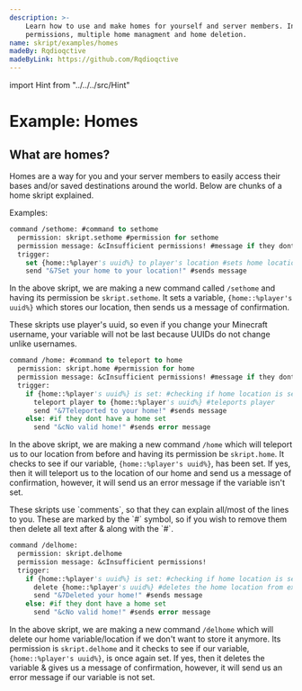 ```yaml
---
description: >-
    Learn how to use and make homes for yourself and server members. Including
    permissions, multiple home managment and home deletion.
name: skript/examples/homes
madeBy: Rqdioqctive
madeByLink: https://github.com/Rqdioqctive
---
```


import Hint from "../../../src/Hint"

# Example: Homes

## What are homes?

Homes are a way for you and your server members to easily access their bases and/or saved destinations around the world. Below are chunks of a home skript explained.

Examples:

```vb
command /sethome: #command to sethome
  permission: skript.sethome #permission for sethome
  permission message: &cInsufficient permissions! #message if they dont have permission
  trigger:
    set {home::%player's uuid%} to player's location #sets home location
    send "&7Set your home to your location!" #sends message
```

In the above skript, we are making a new command called `/sethome` and having its permission be `skript.sethome`. It sets a variable, `{home::%player's uuid%}` which stores our location, then sends us a message of confirmation.

<Hint style="warning">
These skripts use <inlineCode>player's uuid</inlineCode>, so even if you change your Minecraft username, your variable will not be last because UUIDs do not change unlike usernames.
</Hint>

```vb
command /home: #command to teleport to home
  permission: skript.home #permission for home
  permission message: &cInsufficient permissions! #message if they dont have permission
  trigger:
    if {home::%player's uuid%} is set: #checking if home location is set
      teleport player to {home::%player's uuid%} #teleports player
      send "&7Teleported to your home!" #sends message
    else: #if they dont have a home set
      send "&cNo valid home!" #sends error message
```

In the above skript, we are making a new command `/home` which will teleport us to our location from before and having its permission be `skript.home`. It checks to see if our variable, `{home::%player's uuid%}`, has been set. If yes, then it will teleport us to the location of our home and send us a message of confirmation, however, it will send us an error message if the variable isn't set.

<Hint style="info">
These skripts use `comments`, so that they can explain all/most of the lines to you. These are marked by the `#` symbol, so if you wish to remove them then delete all text after & along with the `#`.
</Hint>

```vb
command /delhome:
  permission: skript.delhome
  permission message: &cInsufficient permissions!
  trigger:
    if {home::%player's uuid%} is set: #checking if home location is set
      delete {home::%player's uuid%} #deletes the home location from existence
      send "&7Deleted your home!" #sends message
    else: #if they dont have a home set
      send "&cNo valid home!" #sends error message
```

In the above skript, we are making a new command `/delhome` which will delete our home variable/location if we don't want to store it anymore. Its permission is `skript.delhome` and it checks to see if our variable, `{home::%player's uuid%}`, is once again set. If yes, then it deletes the variable & gives us a message of confirmation, however, it will send us an error message if our variable is not set.
